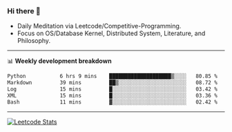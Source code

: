 ### Hi there 👋
* Daily Meditation via Leetcode/Competitive-Programming.
* Focus on OS/Database Kernel, Distributed System, Literature, and Philosophy.

-------

📊 **Weekly development breakdown**
<!--START_SECTION:waka-->

```txt
Python           6 hrs 9 mins    ████████████████████▒░░░░   80.85 %
Markdown         39 mins         ██▒░░░░░░░░░░░░░░░░░░░░░░   08.72 %
Log              15 mins         █░░░░░░░░░░░░░░░░░░░░░░░░   03.42 %
XML              15 mins         █░░░░░░░░░░░░░░░░░░░░░░░░   03.36 %
Bash             11 mins         ▓░░░░░░░░░░░░░░░░░░░░░░░░   02.42 %
```

<!--END_SECTION:waka-->

-------

[![Leetcode Stats](https://leetcard.jacoblin.cool/hzhang413?font=Fira+Mono)](https://leetcode.com/hzhang413)
<!-- ![image](./cyberpunk-ghost-in-the-shell.gif)
![image](./gis-archive.png) -->
